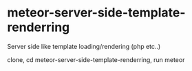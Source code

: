 # meteor-server-side-template-renderring
Server side like template loading/rendering (php etc..)

clone, cd meteor-server-side-template-renderring, run meteor
